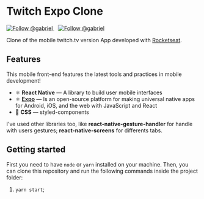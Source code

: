 <h1>
  Twitch Expo Clone
</h1>

<p align="left">
  <a href="https://twitter.com/intent/user?screen_name=Gabriel75056738" target="_blank">
    <img
      src="https://img.shields.io/badge/-@gabrielew-6633cc?style=flat-square&labelColor=6633cc&logo=twitter&logoColor=white&link=https://twitter.com/Gabriel75056738"
      alt="Follow @gabriel"
    />
  </a>
  <a href="https://www.linkedin.com/in/gabriel-alcântara-bernardes-a50829159/" target="_blank" style="margin-left: 10px;"s>
    <img
      src="https://img.shields.io/badge/-Gabriel%20Alcântara-6633cc?style=flat-square&logo=Linkedin&logoColor=white&link=https://www.linkedin.com/in/gabriel-alcântara-bernardes-a50829159/"
      alt="Follow @gabriel"
    />
  </a>
</p>

Clone of the mobile twitch.tv version App developed with [Rocketseat](https://www.youtube.com/watch?v=bJVp_vlvMwQ).

## Features

This mobile front-end features the latest tools and practices in mobile development!

- ⚛ **React Native** — A library to build user mobile interfaces
- ⚛ **[Expo](https://expo.io)** — Is an open-source platform for making universal native apps for Android, iOS, and the web with JavaScript and React
- 💅 **CSS** — styled-components

I've used other libraries too, like **react-native-gesture-handler** for handle with users gestures; **react-native-screens** for differents tabs.

## Getting started

First you need to have `node` or `yarn` installed on your machine. Then, you can clone this repository and run the following commands inside the project folder:

1. `yarn start`;
